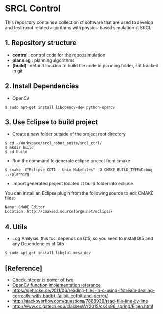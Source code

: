 # SRCL Control

This repository contains a collection of software that are used to develop and test robot related algorithms with physics-based simulation at SRCL.

## 1. Repository structure

+ **control** : control code for the robot/simulation
+ **planning** : planning algorithms
+ **(build)** : default location to build the code in planning folder, not tracked in git

## 2. Install Dependencies

* OpenCV
```
$ sudo apt-get install libopencv-dev python-opencv
```

## 3. Use Eclipse to build project

* Create a new folder outside of the project root directory

```
$ cd ~/Workspace/srcl_robot_suite/srcl_ctrl/
$ mkdir build
$ cd build
```
* Run the command to generate eclipse project from cmake

```
$ cmake -G"Eclipse CDT4 - Unix Makefiles" -D CMAKE_BUILD_TYPE=Debug ../planning
```
* Import generated project located at build folder into eclipse

You can install an Eclipse plugin from the following source to edit CMAKE files:

```
Name: CMAKE Editor
Location: http://cmakeed.sourceforge.net/eclipse/
```

## 4. Utils

* Log Analysis: this tool depends on Qt5, so you need to install Qt5 and any Dependencies of Qt5

```
$ sudo apt-get install libglu1-mesa-dev
```

## [Reference]

* [Check integer is power of two](http://www.exploringbinary.com/ten-ways-to-check-if-an-integer-is-a-power-of-two-in-c/)
* [OpenCV function implementation reference](https://github.com/Itseez/opencv/blob/master/modules/imgproc/src/thresh.cpp#L1192)
* https://gehrcke.de/2011/06/reading-files-in-c-using-ifstream-dealing-correctly-with-badbit-failbit-eofbit-and-perror/
* http://stackoverflow.com/questions/7868936/read-file-line-by-line
* http://www.cc.gatech.edu/classes/AY2015/cs4496_spring/Eigen.html
